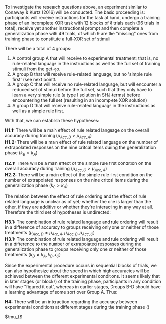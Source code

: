 To investigate the research questions above, an experiment similar to Conaway & Kurtz (2016) will be conducted. The basic proceeding is: participants will receive instructions for the task at hand, undergo a training phase of an incomplete XOR task with 12 blocks of 8 trials each (96 trials in total), receive yet another instructional prompt and then complete a generalization phase with 49 trials, of which 9 are the "missing" ones from training phase to constitute a full-XOR set of stimuli. 

There will be a total of 4 groups:
1. A control group A that will receive to experimental treatment; that is, no rule-related language in the instructions as well as the full set of training stimuli from the get-go.
2. A group B that will receive rule-related language, but no 'simple rule first' (see next point).
3. A group C that will receive no rule-related language, but will encounter a reduced set of stimuli before the full set, such that they only have to learn a very simple rule (a type I solution in SHJ-terms) before encountering the full set (resulting in an incomplete XOR solution)
4. A group D that will receive rule-related language in the instructions as well as a simple rule first.

With that, we can establish these hypotheses:

**H1.1:** There will be a main effect of rule related language on the overall accuracy during training ($\mu_{Acc, B} > \mu_{Acc, A}$)  
**H1.2:** There will be a main effect of rule related language on the number of extrapolated responses on the nine critcal items during the generalization phase ($k_B > k_A$)

**H2.1:** There will be a main effect of the simple rule first condition on the overall accuracy during training ($\mu_{Acc, C} > \mu_{Acc, A}$)  
**H2.2:** There will be a main effect of the simple rule first condition on the number of extrapolated responses on the nine critcal items during the generalization phase ($k_C > k_A$)

The relation between the effect of rule ordering and the effect of rule related language is unclear as of yet; whether the one is larger than the other, if they are additive or whether they're interacting in any way at all. Therefore the third set of hypotheses is undirected:

**H3.1:** The combination of rule related language and rule ordering will result in a difference of accuracy to groups receiving only one or neither of those treatments ($\mu_{Acc, D} \neq \mu_{Acc, A}, \mu_{Acc, B}, \mu_{Acc, C}$)  
**H3.1:** The combination of rule related language and rule ordering will result in a difference to the number of extrapolated responses during the generalization phase to groups receiving only one or neither of those treatments ($k_D \neq k_A, k_B, k_C$)

Since the experimental procedure occurs in sequential blocks of trials, we can also hypothesize about the speed in which high accuracies will be achieved between the different experimental conditions. It seems likely that in later stages (or blocks) of the training phase, participants in any condition will have "figured it out", whereas in earlier stages, Groups B-D should have a learning advantage of some sort over Group A. Thus:

**H4:** There will be an interaction regarding the accuracy between experimental conditions at different stages during the training phase ()

$\mu_{$


<!--- An additive effect seems most likely as both experimental modulations aim to aid the subjects in categorization / rule learning in a different way. Therefore we propose the following hypotheses regarding the fit of our models:

H3: There will be a difference in the effects of rule related language and rule ordering (Mod_AB != Mod_AC)
H4: Both effects in question will yield -->
